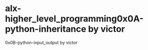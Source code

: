 # alx-higher_level_programming0x0A-python-inheritance by victor
0x0B-python-input_output by victor 
